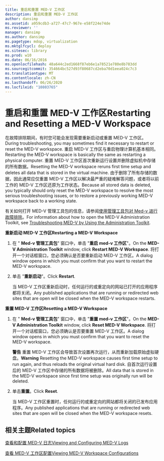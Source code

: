 ```yaml
---
title: 重启和重置 MED-V 工作区
description: 重启和重置 MED-V 工作区
author: dansimp
ms.assetid: a959cdb3-a727-47c7-967e-e58f224e74de
ms.reviewer: ''
manager: dansimp
ms.author: dansimp
ms.pagetype: mdop, virtualization
ms.mktglfcycl: deploy
ms.sitesec: library
ms.prod: w10
ms.date: 06/16/2016
ms.openlocfilehash: 48a644c2ed1668f87eb6e1a78521e780e8b783dd
ms.sourcegitcommit: 354664bc527d93f80687cd2eba70d1eea024c7c3
ms.translationtype: MT
ms.contentlocale: zh-CN
ms.lasthandoff: 06/26/2020
ms.locfileid: "10803765"
---
```

# <span data-ttu-id="ed009-103">重启和重置 MED-V 工作区</span><span class="sxs-lookup"><span data-stu-id="ed009-103">Restarting and Resetting a MED-V Workspace</span></span>


<span data-ttu-id="ed009-104">在故障排除期间，有时您可能会发现需要重新启动或重置 MED-V 工作区。</span><span class="sxs-lookup"><span data-stu-id="ed009-104">During troubleshooting, you may sometimes find it necessary to restart or reset the MED-V workspace.</span></span> <span data-ttu-id="ed009-105">重启 MED-V 工作区与重启物理计算机基本相同。</span><span class="sxs-lookup"><span data-stu-id="ed009-105">Restarting the MED-V workspace is basically the same as restarting a physical computer.</span></span> <span data-ttu-id="ed009-106">重置 MED-V 工作区首次重新运行设置并删除虚拟机中存储的所有数据。</span><span class="sxs-lookup"><span data-stu-id="ed009-106">Resetting the MED-V workspace reruns first time setup and deletes all data that is stored in the virtual machine.</span></span> <span data-ttu-id="ed009-107">由于删除了所有存储的数据，因此通常应仅重置 MED-V 工作区以解决最严重的疑难解答问题，或者将以前工作的 MED-V 工作区还原为工作状态。</span><span class="sxs-lookup"><span data-stu-id="ed009-107">Because all stored data is deleted, you typically should only reset the MED-V workspace to resolve the most serious troubleshooting issues, or to restore a previously working MED-V workspace back to a working state.</span></span>

<span data-ttu-id="ed009-108">有关如何打开 MED-V 管理工具包的信息，请参阅[使用管理工具包对 Med-v 进行故障排除](troubleshooting-med-v-by-using-the-administration-toolkit.md)。</span><span class="sxs-lookup"><span data-stu-id="ed009-108">For information about how to open the MED-V Administration Toolkit, see [Troubleshooting MED-V by Using the Administration Toolkit](troubleshooting-med-v-by-using-the-administration-toolkit.md).</span></span>

**<span data-ttu-id="ed009-109">重新启动 MED-V 工作区</span><span class="sxs-lookup"><span data-stu-id="ed009-109">Restarting a MED-V Workspace</span></span>**

1.  <span data-ttu-id="ed009-110">在 " **Med-v 管理工具包**" 窗口中，单击 "**重启 med-v 工作区**"。</span><span class="sxs-lookup"><span data-stu-id="ed009-110">On the **MED-V Administration Toolkit** window, click **Restart MED-V Workspace**.</span></span> <span data-ttu-id="ed009-111">将打开一个对话框窗口，您必须确认是否要重新启动 MED-V 工作区。</span><span class="sxs-lookup"><span data-stu-id="ed009-111">A dialog window opens in which you must confirm that you want to restart the MED-V workspace.</span></span>

2.  <span data-ttu-id="ed009-112">单击 "**重新启动**"。</span><span class="sxs-lookup"><span data-stu-id="ed009-112">Click **Restart**.</span></span>

    <span data-ttu-id="ed009-113">当 MED-V 工作区重新启动时，任何运行的或重定向的网站已打开的应用程序都将关闭。</span><span class="sxs-lookup"><span data-stu-id="ed009-113">Any published applications that are running or redirected web sites that are open will be closed when the MED-V workspace restarts.</span></span>

**<span data-ttu-id="ed009-114">重置 MED-V 工作区</span><span class="sxs-lookup"><span data-stu-id="ed009-114">Resetting a MED-V Workspace</span></span>**

1.  <span data-ttu-id="ed009-115">在 " **Med-v 管理工具包**" 窗口中，单击 "**重置 med-v 工作区**"。</span><span class="sxs-lookup"><span data-stu-id="ed009-115">On the **MED-V Administration Toolkit** window, click **Reset MED-V Workspace**.</span></span> <span data-ttu-id="ed009-116">将打开一个对话框窗口，您必须确认是否要重置 MED-V 工作区。</span><span class="sxs-lookup"><span data-stu-id="ed009-116">A dialog window opens in which you must confirm that you want to reset the MED-V workspace.</span></span>

    <span data-ttu-id="ed009-117">**警告** 重置 MED-V 工作区会导致首次设置再次运行，从而重新加载原始虚拟硬盘。</span><span class="sxs-lookup"><span data-stu-id="ed009-117">**Warning** Resetting the MED-V workspace causes first time setup to run again, and thus reloads the original virtual hard disk.</span></span> <span data-ttu-id="ed009-118">自首次运行设置后的 MED-V 工作区中存储的所有数据将被删除。</span><span class="sxs-lookup"><span data-stu-id="ed009-118">All data that is stored in the MED-V workspace since first time setup was originally run will be deleted.</span></span>

     

2.  <span data-ttu-id="ed009-119">单击**重置**。</span><span class="sxs-lookup"><span data-stu-id="ed009-119">Click **Reset**.</span></span>

    <span data-ttu-id="ed009-120">当 MED-V 工作区重置时，任何运行的或重定向的网站都将关闭的已发布应用程序。</span><span class="sxs-lookup"><span data-stu-id="ed009-120">Any published applications that are running or redirected web sites that are open will be closed when the MED-V workspace resets.</span></span>

## <span data-ttu-id="ed009-121">相关主题</span><span class="sxs-lookup"><span data-stu-id="ed009-121">Related topics</span></span>


[<span data-ttu-id="ed009-122">查看和配置 MED-V 日志</span><span class="sxs-lookup"><span data-stu-id="ed009-122">Viewing and Configuring MED-V Logs</span></span>](viewing-and-configuring-med-v-logs.md)

[<span data-ttu-id="ed009-123">查看 MED-V 工作区配置</span><span class="sxs-lookup"><span data-stu-id="ed009-123">Viewing MED-V Workspace Configurations</span></span>](viewing-med-v-workspace-configurations.md)

 

 





